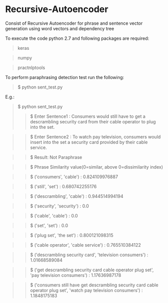 # Recursive-Autoencoder
Consist of Recursive Autoencoder for phrase and sentence vector generation using word vectors and dependency tree

To execute the code python 2.7 and following packages are required:

> keras

> numpy

> practnlptools

To perform paraphrasing detection test run the following:

> $ python sent_test.py
  
E.g.:

> $ python sent_test.py
>> $ Enter Sentence1 : Consumers would still have to get a descrambling security card from their cable operator to plug into the set.

>> $ Enter Sentence2 : To watch pay television, consumers would insert into the set a security card provided by their cable service.


>> $ Result:  Not Paraphrase


>> $ Phrase Similarity value(0=similar, above 0=dissimilarity index)

>> $ 	('consumers', 'cable') :		0.824109976887

>> $ 	('still', 'set') :		0.680742255176

>> $ 	('descrambling', 'cable') :		0.944514994194

>> $ 	('security', 'security') :		0.0

>> $ 	('cable', 'cable') :		0.0

>> $ 	('set', 'set') :		0.0

>> $ 	('plug set', 'the set') :		0.800121098315

>> $ 	('cable operator', 'cable service') :		0.765510384122

>> $ 	('descrambling security card', 'television consumers') :		1.01668589084

>> $ 	('get descrambling security card cable operator plug set', 'pay television consumers') :		1.17636987178

>> $ 	('consumers still have get descrambling security card cable operator plug set', 'watch pay television consumers') :		1.1848175183

